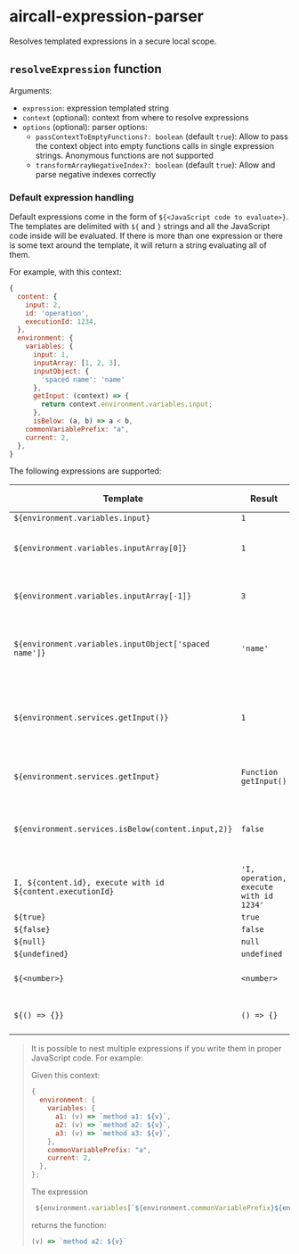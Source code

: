 # aircall-expression-parser

Resolves templated expressions in a secure local scope.

## `resolveExpression` function

Arguments:

- `expression`: expression templated string
- `context` (optional): context from where to resolve expressions
- `options` (optional): parser options:
  - `passContextToEmptyFunctions?: boolean` (default `true`): Allow to pass the context object into
    empty functions calls in single expression strings. Anonymous functions are not supported
  - `transformArrayNegativeIndex?: boolean` (default `true`): Allow and parse negative indexes
    correctly

### Default expression handling

Default expressions come in the form of `${<JavaScript code to evaluate>}`. The templates are
delimited with `${` and `}` strings and all the JavaScript code inside will be evaluated. If there
is more than one expression or there is some text around the template, it will return a string
evaluating all of them.

For example, with this context:

```JavaScript
{
  content: {
    input: 2,
    id: 'operation',
    executionId: 1234,
  },
  environment: {
    variables: {
      input: 1,
      inputArray: [1, 2, 3],
      inputObject: {
        'spaced name': 'name'
      },
      getInput: (context) => {
        return context.environment.variables.input;
      },
      isBelow: (a, b) => a < b,
    commonVariablePrefix: "a",
    current: 2,
  },
}
```

The following expressions are supported:

| Template                                                   | Result                                 | More information                                                                |
| ---------------------------------------------------------- | -------------------------------------- | ------------------------------------------------------------------------------- |
| `${environment.variables.input}`                           | `1`                                    |                                                                                 |
| `${environment.variables.inputArray[0]}`                   | `1`                                    | resolves to first item of the variable input array                              |
| `${environment.variables.inputArray[-1]}`                  | `3`                                    | resolves to last item of the variable input array                               |
| `${environment.variables.inputObject['spaced name']}`      | `'name'`                               | resolves to the variable input object property `spaced name`                    |
| `${environment.services.getInput()}`                       | `1`                                    | executes the service function `getInput` with the context passed as an argument |
| `${environment.services.getInput}`                         | `Function getInput()`                  | returns the service function                                                    |
| `${environment.services.isBelow(content.input,2)}`         | `false`                                | executes the service function `isBelow` with `content.input` value and 2        |
| `I, ${content.id}, execute with id ${content.executionId}` | `'I, operation, execute with id 1234'` | formats a string getting content object values                                  |
| `${true}`                                                  | `true`                                 |                                                                                 |
| `${false}`                                                 | `false`                                |                                                                                 |
| `${null}`                                                  | `null`                                 |                                                                                 |
| `${undefined}`                                             | `undefined`                            |                                                                                 |
| `${<number>}`                                              | `<number>`                             | returns the number passed                                                       |
| `${() => {}}`                                              | `() => {}`                             | returns the lambda function                                                     |

> It is possible to nest multiple expressions if you write them in proper JavaScript code. For
> example:
>
> Given this context:
>
> ```JavaScript
> {
>   environment: {
>     variables: {
>       a1: (v) => `method a1: ${v}`,
>       a2: (v) => `method a2: ${v}`,
>       a3: (v) => `method a3: ${v}`,
>     },
>     commonVariablePrefix: "a",
>     current: 2,
>   },
> };
> ```
>
> The expression
>
> ```JavaScript
>  ${environment.variables[`${environment.commonVariablePrefix}${environment.current}`]}
> ```
>
> returns the function:
>
> ```JavaScript
> (v) => `method a2: ${v}`
> ```
